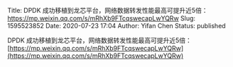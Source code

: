 Title: DPDK 成功移植到龙芯平台，网络数据转发性能最高可提升近5倍：https://mp.weixin.qq.com/s/mRhXb9FTcqswecapLwYQRw
Slug: 1595523852
Date: 2020-07-23 17:04
Author: Yifan Chen
Status: published

DPDK 成功移植到龙芯平台，网络数据转发性能最高可提升近5倍：[https://mp.weixin.qq.com/s/mRhXb9FTcqswecapLwYQRw](https://mp.weixin.qq.com/s/mRhXb9FTcqswecapLwYQRw)
